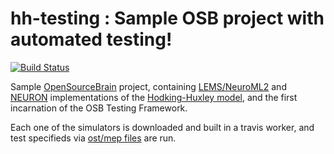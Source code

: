 hh-testing : Sample OSB project with automated testing!
=====================================================

[![Build Status](https://travis-ci.org/borismarin/hh-testing.svg)](https://travis-ci.org/borismarin/hh-testing)


Sample [OpenSourceBrain](http://www.opensourcebrain.org/) project, containing [LEMS/NeuroML2](http://www.neuroml.org/lems/) and [NEURON](http://www.neuron.yale.edu/neuron/) implementations of the [Hodking-Huxley model](en.wikipedia.org/wiki/Hodgkin–Huxley_model), and the first incarnation of the OSB Testing Framework. 

Each one of the simulators is downloaded and built in a travis worker, and test specifieds via [ost/mep files](/ost) are run. 
